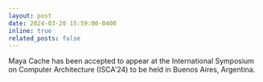 ```yaml
---
layout: post
date: 2024-03-20 15:59:00-0400
inline: true
related_posts: false
---
```


Maya Cache has been accepted to appear at the International Symposium on Computer Architecture (ISCA'24) to be held in Buenos Aires, Argentina.
